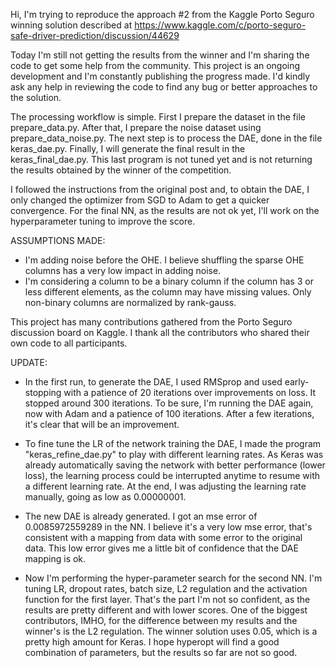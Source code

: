 Hi, I'm trying to reproduce the approach #2 from the Kaggle Porto Seguro winning solution described at https://www.kaggle.com/c/porto-seguro-safe-driver-prediction/discussion/44629

Today I'm still not getting the results from the winner and I'm sharing the code to get some help from the community. This project is an ongoing development and I'm constantly publishing the progress made. I'd kindly ask any help in reviewing the code to find any bug or better approaches to the solution.

The processing workflow is simple. First I prepare the dataset in the file prepare_data.py. After that, I prepare the noise dataset using prepare_data_noise.py. The next step is to process the DAE, done in the file keras_dae.py. Finally, I will generate the final result in the keras_final_dae.py. This last program is not tuned yet and is not returning the results obtained by the winner of the competition.

I followed the instructions from the original post and, to obtain the DAE, I only changed the optimizer from SGD to Adam to get a quicker convergence. For the final NN, as the results are not ok yet, I'll work on the hyperparameter tuning to improve the score.

ASSUMPTIONS MADE:

- I'm adding noise before the OHE. I believe shuffling the sparse OHE columns has a very low impact in adding noise.
- I'm considering a column to be a binary column if the column has 3 or less different elements, as the column may have missing values. Only non-binary columns are normalized by rank-gauss.

This project has many contributions gathered from the Porto Seguro discussion board on Kaggle. I thank all the contributors who shared their own code to all participants.

UPDATE:

- In the first run, to generate the DAE, I used RMSprop and used early-stopping with a patience of 20 iterations over improvements on loss. It stopped around 300 iterations. To be sure, I'm running the DAE again, now with Adam and a patience of 100 iterations. After a few iterations, it's clear that will be an improvement.

- To fine tune the LR of the network training the DAE, I made the program "keras_refine_dae.py" to play with different learning rates. As Keras was already automatically saving the network with better performance (lower loss), the learning process could be interrupted anytime to resume with a different learning rate. At the end, I was adjusting the learning rate manually, going as low as 0.00000001.

- The new DAE is already generated. I got an mse error of 0.0085972559289 in the NN. I believe it's a very low mse error, that's consistent with a mapping from data with some error to the original data. This low error gives me a little bit of confidence that the DAE mapping is ok. 

- Now I'm performing the hyper-parameter search for the second NN. I'm tuning LR, dropout rates, batch size, L2 regulation and the activation function for the first layer. That's the part I'm not so confident, as the results are pretty different and with lower scores. One of the biggest contributors, IMHO, for the difference between my results and the winner's is the L2 regulation. The winner solution uses 0.05, which is a pretty high amount for Keras. I hope hyperopt will find a good combination of parameters, but the results so far are not so good.

